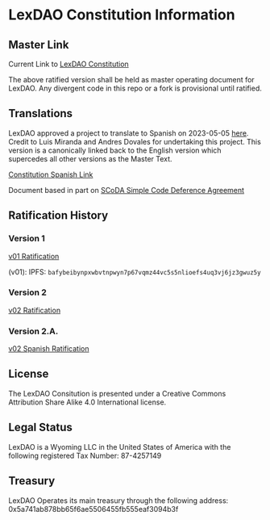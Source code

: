 # LexDAO Constitution Information

## Master Link
Current Link to [LexDAO Constitution](https://github.com/lexDAO/LexDAO-Constitution/blob/master/LexDAO-Constitution%20v02.md)

The above ratified version shall be held as master operating document for LexDAO. Any divergent code in this repo or a fork is provisional until ratified.

## Translations
LexDAO approved a project to translate to Spanish on 2023-05-05 [here](https://snapshot.org/#/lexdao.eth/proposal/0xdb3dd53ad91fbae2dddf5f3df38c654c58066d01f5e1ac9a11c1c837f165da41).  Credit to Luis Miranda and Andres Dovales for undertaking this project.  This version is a canonically linked back to the English version which supercedes all other versions as the Master Text.

[Constitution Spanish Link](https://github.com/lexDAO/LexDAO-Constitution/blob/master/Translation/Spanish/LexDAO-Constitution%20v02_Spanish.md)


Document based in part on [SCoDA Simple Code Deference Agreement](https://github.com/lex-node/SCoDA-Simple-Code-Deference-Agreement-/blob/master/DAO%20Charter%20with%20Qualified%20Code%20Deference.md)


## Ratification History

### Version 1
[v01 Ratification](https://mainnet.aragon.org/#/lexdao/0x82c603da6b707e99d16e3931414c2c8eafa76bf0/vote/84/)

(v01): IPFS: `bafybeibynpxwbvtnpwyn7p67vqmz44vc5s5nlioefs4uq3vj6jz3gwuz5y`

### Version 2
[v02 Ratification](https://snapshot.org/#/lexdao.eth/proposal/0x3f48d689541cc5b1d92089c23343429d7440ab4f58d9335560c223d299bdfa8d)

### Version 2.A.
[v02 Spanish Ratification](https://snapshot.org/#/lexdao.eth/proposal/0xdb3dd53ad91fbae2dddf5f3df38c654c58066d01f5e1ac9a11c1c837f165da41)

## License

The LexDAO Consitution is presented under a Creative Commons Attribution Share Alike 4.0 International license.


## Legal Status
LexDAO is a Wyoming LLC in the United States of America with the following registered Tax Number: 87-4257149

## Treasury
LexDAO Operates its main treasury through the following address: 0x5a741ab878bb65f6ae5506455fb555eaf3094b3f
